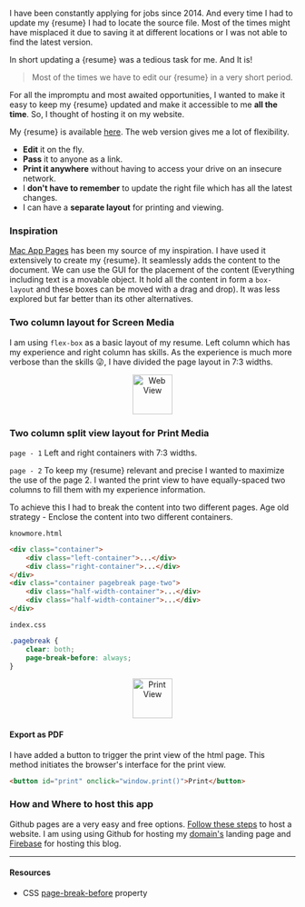 <script>
  import BlogHeader from './common/blog-header.md';
  import Image from './../js/common/Image.svelte';
  
  const resume = `résumé`;
</script>

<BlogHeader date="5 July 2022" title="Build web enabled CV"/>

I have been constantly applying for jobs since 2014. And every time I had to update my {resume} I had to locate the source file. Most of the times might have misplaced it due to saving it at different locations or I was not able to find the latest version.

In short updating a {resume} was a tedious task for me. And It is!

> Most of the times we have to edit our {resume} in a very short period.

For all the impromptu and most awaited opportunities, I wanted to make it easy to keep my {resume} updated and make it <span class="mark">accessible to me <b>all the time</b></span>. So, I thought of hosting it on my website.

My {resume} is available [here](https://www.jatintiwari.com/knowmore). The web version gives me a lot of flexibility.

-   <b>Edit</b> it on the fly.
-   <b>Pass</b> it to anyone as a link.
-   <b>Print it anywhere</b> without having to access your drive on an insecure network.
-   I <b>don't have to remember</b> to update the right file which has all the latest changes.
-   I can have a <b>separate layout</b> for printing and viewing.

### Inspiration

[Mac App Pages](https://www.apple.com/in/pages/) has been my source of my inspiration. I have used it extensively to create my {resume}. It seamlessly adds the content to the document. We can use the GUI for the placement of the content (Everything including text is a movable object. It hold all the content in form a `box-layout` and these boxes can be moved with a drag and drop). It was less explored but far better than its other alternatives.

### Two column layout for Screen Media

I am using `flex-box` as a basic layout of my resume. Left column which has my experience and right column has skills. As the experience is much more verbose than the skills 😜, I have divided the page layout in 7:3 widths.

<div align="center">
  <Image desc="Web view" width="70" alt="Web View" src="https://user-images.githubusercontent.com/10477804/177324990-e6feacf4-54c2-4c00-9b1c-a1d6bf79e76d.png"/>
</div>

### Two column split view layout for Print Media

`page - 1` Left and right containers with 7:3 widths.

`page - 2` To keep my {resume} relevant and precise I wanted to maximize the use of the page 2.
I wanted the print view to have equally-spaced two columns to fill them with my experience information.

To achieve this I had to break the content into two different pages. Age old strategy - Enclose the content into two different containers.

`knowmore.html`

```html
<div class="container">
    <div class="left-container">...</div>
    <div class="right-container">...</div>
</div>
<div class="container pagebreak page-two">
    <div class="half-width-container">...</div>
    <div class="half-width-container">...</div>
</div>
```

`index.css`

```css
.pagebreak {
    clear: both;
    page-break-before: always;
}
```

<div align="center">
  <Image desc="Page 1 and Page 2 of print view" width="70" alt="Print View" src="https://user-images.githubusercontent.com/10477804/177327690-f6428b71-dfbe-4068-8885-16519ea01657.png"/>
</div>

#### Export as PDF

I have added a button to trigger the print view of the html page. This method initiates the browser's interface for the print view.

```html
<button id="print" onclick="window.print()">Print</button>
```

### How and Where to host this app

Github pages are a very easy and free options. [Follow these steps](https://pages.github.com/) to host a website. I am using using Github for hosting my [domain's](https://www.jatintiwari.com) landing page and [Firebase](https://firebase.google.com/products/hosting) for hosting this blog.

---

#### Resources

-   CSS [page-break-before](https://developer.mozilla.org/en-US/docs/Web/CSS/page-break-before) property
